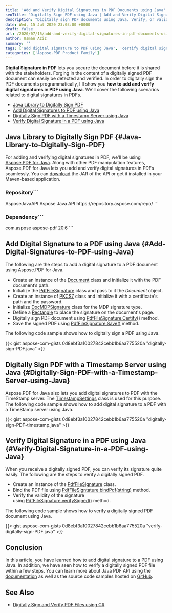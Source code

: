 ```yaml
---
title: 'Add and Verify Digital Signatures in PDF Documents using Java'
seoTitle: "Digitally Sign PDF using Java | Add and Verify Digital Signatures in PDF"
description: "Digitally sign PDF documents using Java. Verify, or validate the digitally sign PDFs using Java Swing or any Java-based application with Java PDF Library."
date: Wed, 15 Jul 2020 23:03:00 +0000
draft: false
url: /2020/07/15/add-and-verify-digital-signatures-in-pdf-documents-using-java/
author: Usman Aziz
summary: ''
tags: ['add digital signature to PDF using Java', 'certify digital signature in PDF using Java', 'digitally sign PDF using Java', 'verify digitally signed PDF using Java']
categories: ['Aspose.PDF Product Family']
---
```


**Digital Signature in PDF** lets you secure the document before it is shared with the stakeholders. Forging in the content of a digitally signed PDF document can easily be detected and verified. In order to digitally sign the PDF documents programmatically, I'll show you **how to add and verify digital signatures in PDF using Java**. We'll cover the following scenarios related to digital signatures in PDFs.

*   [Java Library to Digitally Sign PDF][1]
*   [Add Digital Signatures to PDF using Java][2]
*   [Digitally Sign PDF with a Timestamp Server using Java][3]
*   [Verify Digital Signature in a PDF using Java][4]

## Java Library to Digitally Sign PDF {#Java-Library-to-Digitally-Sign-PDF}

For adding and verifying digital signatures in PDF, we'll be using [Aspose.PDF for Java][5]. Along with other PDF manipulation features, Aspose.PDF for Java lets you add and verify digital signatures in PDFs seamlessly. You can [download][6] the JAR of the API or get it installed in your Maven-based application.

### Repository```
<repository>
    <id>AsposeJavaAPI</id>
    <name>Aspose Java API</name>
    <url>https://repository.aspose.com/repo/</url>
</repository>
```

### Dependency```
<dependency>
    <groupId>com.aspose</groupId>
    <artifactId>aspose-pdf</artifactId>
    <version>20.6</version>
</dependency>
```

## Add Digital Signature to a PDF using Java {#Add-Digital-Signatures-to-PDF-using-Java}

The following are the steps to add a digital signature to a PDF document using Aspose.PDF for Java.

*   Create an instance of the [Document][7] class and initialize it with the PDF document’s path.
*   Initialize the [PdfFileSignature][8] class and pass to it the _Document_ object.
*   Create an instance of [PKCS7][9] class and initialize it with a certificate's path and the password.
*   Initialize [DocMDPSignature][10] class for the MDP signature type.
*   Define a [Rectangle][11] to place the signature on the document's page.
*   Digitally sign PDF document using [PdfFileSignature.Certify()][12] method.
*   Save the signed PDF using [PdfFileSignature.Save()][13] method.

The following code sample shows how to digitally sign a PDF using Java.

{{< gist aspose-com-gists 0d8ebf3a10027842cebb1b6aa775520a "digitally-sign-PDF.java" >}}

## Digitally Sign PDF with a Timestamp Server using Java {#Digitally-Sign-PDF-with-a-Timestamp-Server-using-Java}

Aspose.PDF for Java also lets you add digital signatures to PDF with the TimeStamp server. The [TimestampSettings][14] class is used for this purpose. The following code sample shows how to add digital signature to a PDF with a TimeStamp server using Java.

{{< gist aspose-com-gists 0d8ebf3a10027842cebb1b6aa775520a "digitally-sign-PDF-timestamp.java" >}}

## Verify Digital Signature in a PDF using Java {#Verify-Digital-Signature-in-a-PDF-using-Java}

When you receive a digitally signed PDF, you can verify its signature quite easily. The following are the steps to verify a digitally signed PDF.

*   Create an instance of the [PdfFileSignature][15] class.
*   Bind the PDF file using [PdfFileSigntature.bindPdf(string)][16] method.
*   Verify the validity of the signature using [PdfFileSignature.verifySigned()][17] method.

The following code sample shows how to verify a digitally signed PDF document using Java.

{{< gist aspose-com-gists 0d8ebf3a10027842cebb1b6aa775520a "verify-digitally-sign-PDF.java" >}}

## Conclusion

In this article, you have learned how to add digital signature to a PDF using Java. In addition, we have seen how to verify a digitally signed PDF file within a few steps. You can learn more about Java PDF API using the [documentation][18] as well as the source code samples hosted on [GitHub][19].

## See Also

*   [Digitally Sign and Verify PDF Files using C#][20]




[1]: #Java-Library-to-Digitally-Sign-PDF
[2]: #Add-Digital-Signatures-to-PDF-using-Java
[3]: #Digitally-Sign-PDF-with-a-Timestamp-Server-using-Java
[4]: #Verify-Digital-Signature-in-a-PDF-using-Java
[5]: https://products.aspose.com/pdf
[6]: https://downloads.aspose.com/pdf/java
[7]: https://apireference.aspose.com/pdf/java/com.aspose.pdf/Document
[8]: https://apireference.aspose.com/pdf/java/com.aspose.pdf.facades/PdfFileSignature
[9]: https://apireference.aspose.com/pdf/java/com.aspose.pdf/PKCS7
[10]: https://apireference.aspose.com/pdf/java/com.aspose.pdf/DocMDPSignature
[11]: https://apireference.aspose.com/pdf/java/com.aspose.pdf.drawing/Rectangle
[12]: https://apireference.aspose.com/pdf/java/com.aspose.pdf.facades/PdfFileSignature#certify-int-java.lang.String-java.lang.String-java.lang.String-boolean-java.awt.Rectangle-com.aspose.pdf.DocMDPSignature-
[13]: https://apireference.aspose.com/pdf/java/com.aspose.pdf.facades/PdfFileSignature#save-java.lang.String-
[14]: https://apireference.aspose.com/pdf/java/com.aspose.pdf/TimestampSettings
[15]: https://apireference.aspose.com/pdf/java/com.aspose.pdf.facades/PdfFileSignature
[16]: https://apireference.aspose.com/pdf/java/com.aspose.pdf.facades/PdfFileSignature#bindPdf-java.lang.String-
[17]: https://apireference.aspose.com/pdf/java/com.aspose.pdf.facades/PdfFileSignature#verifySigned-java.lang.String-
[18]: https://docs.aspose.com/display/pdfjava/Home
[19]: https://github.com/aspose-pdf/Aspose.PDF-for-Java
[20]: https://blog.aspose.com/2020/02/25/digitally-sign-pdf-documents-verify-digital-signatures-in-csharp-net/





